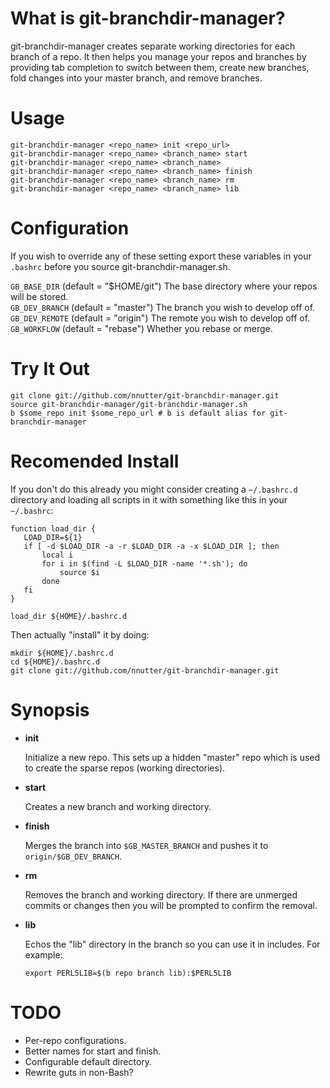 What is git-branchdir-manager?
==============================

git-branchdir-manager creates separate working directories for each branch of a repo. It then helps you manage your repos and branches by providing tab completion to switch between them, create new branches, fold changes into your master branch, and remove branches.

Usage
=====

~~~
git-branchdir-manager <repo_name> init <repo_url>
git-branchdir-manager <repo_name> <branch_name> start
git-branchdir-manager <repo_name> <branch_name>
git-branchdir-manager <repo_name> <branch_name> finish
git-branchdir-manager <repo_name> <branch_name> rm
git-branchdir-manager <repo_name> <branch_name> lib
~~~

Configuration
=============

If you wish to override any of these setting export these variables in your `.bashrc` before you source git-branchdir-manager.sh.

`GB_BASE_DIR` (default = "$HOME/git") The base directory where your repos will be stored.  
`GB_DEV_BRANCH` (default = "master") The branch you wish to develop off of.  
`GB_DEV_REMOTE` (default = "origin") The remote you wish to develop off of.  
`GB_WORKFLOW` (default = "rebase") Whether you rebase or merge.  

Try It Out
==========

~~~
git clone git://github.com/nnutter/git-branchdir-manager.git
source git-branchdir-manager/git-branchdir-manager.sh
b $some_repo init $some_repo_url # b is default alias for git-branchdir-manager
~~~

Recomended Install
==================

If you don't do this already you might consider creating a `~/.bashrc.d` directory and loading all scripts in it with something like this in your `~/.bashrc`:

~~~
function load_dir {
   LOAD_DIR=${1}
   if [ -d $LOAD_DIR -a -r $LOAD_DIR -a -x $LOAD_DIR ]; then
       local i
       for i in $(find -L $LOAD_DIR -name '*.sh'); do
           source $i
       done
   fi
}

load_dir ${HOME}/.bashrc.d
~~~

Then actually "install" it by doing:

~~~
mkdir ${HOME}/.bashrc.d
cd ${HOME}/.bashrc.d
git clone git://github.com/nnutter/git-branchdir-manager.git
~~~

Synopsis
========

- **init**

    Initialize a new repo. This sets up a hidden "master" repo which is used to create the sparse repos (working directories).

- **start**

    Creates a new branch and working directory.

- **finish**

    Merges the branch into `$GB_MASTER_BRANCH` and pushes it to `origin/$GB_DEV_BRANCH`.

- **rm**

    Removes the branch and working directory. If there are unmerged commits or changes then you will be prompted to confirm the removal.

- **lib**

    Echos the "lib" directory in the branch so you can use it in includes. For example:

    `export PERL5LIB=$(b repo branch lib):$PERL5LIB`

TODO
====

- Per-repo configurations.
- Better names for start and finish.
- Configurable default directory.
- Rewrite guts in non-Bash?

